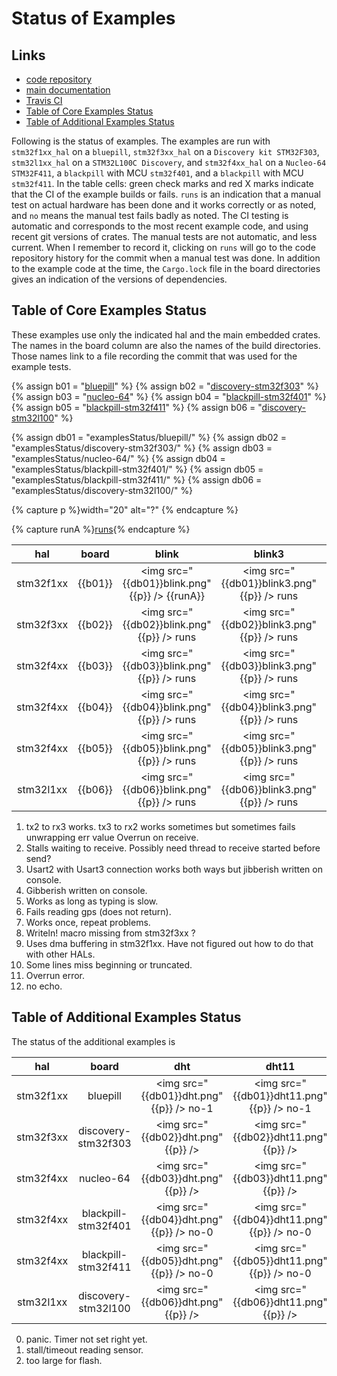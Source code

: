 
# Status of Examples

##  Links
- [code repository](https://github.com/pdgilbert/eg_stm_hal) 
- [main documentation](https://github.com/pdgilbert/eg_stm_hal#examples-using-embedded-rust)
- [Travis CI](https://travis-ci.org/pdgilbert/eg_stm_hal)
- [Table of Core Examples Status](#table-of-core-examples-status)
- [Table of Additional Examples Status](#table-of-additional-examples-status)


Following is the status of examples. 
The examples are run with `stm32f1xx_hal` on a `bluepill`,
`stm32f3xx_hal` on a `Discovery kit STM32F303`, `stm32l1xx_hal` on a `STM32L100C Discovery`, 
and `stm32f4xx_hal` on a `Nucleo-64 STM32F411`, a `blackpill` with MCU `stm32f401`, 
and a `blackpill` with MCU `stm32f411`.
In the table cells: 
green check marks and red X marks indicate that the CI of the example builds or fails.
`runs` is an indication that a manual test on actual hardware has been done and it works correctly or as noted, and 
`no` means the manual test fails badly as noted. The CI testing is automatic and corresponds to the most recent
example code, and using recent git versions of crates. The manual tests are not automatic, and less current.
When I remember to record it, 
clicking on `runs` will go to the code repository history for the commit when a manual test was done.
In addition to the example code at the time, the `Cargo.lock` file in the board directories gives an
indication of the versions of dependencies.


##  Table of Core Examples Status

These examples use only the indicated hal and the main embedded crates.
The names in the board column are also the names of the build directories. 
Those names link to a file recording the commit that was used for the example tests.

{% assign b01 = "[bluepill](examplesStatus/bluepill/COMMIT)" %}
{% assign b02 = "[discovery-stm32f303](examplesStatus/discovery-stm32f303/COMMIT)" %}
{% assign b03 = "[nucleo-64](examplesStatus/nucleo-64/COMMIT)" %}
{% assign b04 = "[blackpill-stm32f401](examplesStatus/blackpill-stm32f401/COMMIT)" %}
{% assign b05 = "[blackpill-stm32f411](examplesStatus/blackpill-stm32f411/COMMIT)" %}
{% assign b06 = "[discovery-stm32l100](examplesStatus/discovery-stm32l100/COMMIT)" %}

{% assign db01 = "examplesStatus/bluepill/" %}
{% assign db02 = "examplesStatus/discovery-stm32f303/" %}
{% assign db03 = "examplesStatus/nucleo-64/" %}
{% assign db04 = "examplesStatus/blackpill-stm32f401/" %}
{% assign db05 = "examplesStatus/blackpill-stm32f411/" %}
{% assign db06 = "examplesStatus/discovery-stm32l100/" %}

{% capture p %}width="20" alt="?" {% endcapture %}

{% capture runA %}<a href="https://github.com/pdgilbert/eg_stm_hal/tree/543a6d12100c2856cbf37d978626cee47c462111" title="link to commit">runs</a>{% endcapture %}



|    hal    |  board  |                 blink                         |                  blink3                 |                     echo_by_char                        |                  echo_string                       |                   serial_char                        |                  serial_string                      |                  gps_rw_by_char                         |                  gps_rw                         |                  temperature                                                        |
|:---------:|:-------:|:-----:|:------:|:------:|:------:|:----------:|:-------------:|:--------------:|:------:|:--------------:|
| stm32f1xx | {{b01}} |<img src="{{db01}}blink.png" {{p}} /> {{runA}} |<img src="{{db01}}blink3.png" {{p}} /> runs |<img src="{{db01}}echo_by_char.png" {{p}} />   runs-5 |<img src="{{db01}}echo_string.png" {{p}} />   runs-5 |<img src="{{db01}}serial_char.png" {{p}} />   runs-1 |<img src="{{db01}}serial_string.png" {{p}} />   no-2 |<img src="{{db01}}gps_rw_by_char.png" {{p}} />   runs    |<img src="{{db01}}gps_rw.png" {{p}} />   runs    |<img src="{{db01}}temperature.png" {{p}} />   runs |      
| stm32f3xx | {{b02}} |<img src="{{db02}}blink.png" {{p}} />   runs   |<img src="{{db02}}blink3.png" {{p}} /> runs |<img src="{{db02}}echo_by_char.png" {{p}} />   runs-5 |<img src="{{db02}}echo_string.png" {{p}} />   no-8,9 |<img src="{{db02}}serial_char.png" {{p}} />   runs-1 |<img src="{{db02}}serial_string.png" {{p}} />   no-9 |<img src="{{db02}}gps_rw_by_char.png" {{p}} />   runs    |<img src="{{db02}}gps_rw.png" {{p}} />   runs-10 |<img src="{{db02}}temperature.png" {{p}} />        |
| stm32f4xx | {{b03}} |<img src="{{db03}}blink.png" {{p}} />   runs   |<img src="{{db03}}blink3.png" {{p}} /> runs |<img src="{{db03}}echo_by_char.png" {{p}} />   runs-5 |<img src="{{db03}}echo_string.png" {{p}} />   no-9   |<img src="{{db03}}serial_char.png" {{p}} />   no-2   |<img src="{{db03}}serial_string.png" {{p}} />   no-9 |<img src="{{db03}}gps_rw_by_char.png" {{p}} />   no-6    |<img src="{{db03}}gps_rw.png" {{p}} />   no-6    |<img src="{{db03}}temperature.png" {{p}} />        |
| stm32f4xx | {{b04}} |<img src="{{db04}}blink.png" {{p}} />   runs   |<img src="{{db04}}blink3.png" {{p}} /> runs |<img src="{{db04}}echo_by_char.png" {{p}} />   runs-5 |<img src="{{db04}}echo_string.png" {{p}} />   no-9   |<img src="{{db04}}serial_char.png" {{p}} />   runs   |<img src="{{db04}}serial_string.png" {{p}} />   no-9 |<img src="{{db04}}gps_rw_by_char.png" {{p}} />   runs-10 |<img src="{{db04}}gps_rw.png" {{p}} />   runs-10 |<img src="{{db04}}temperature.png" {{p}} />        |
| stm32f4xx | {{b05}} |<img src="{{db05}}blink.png" {{p}} />   runs   |<img src="{{db05}}blink3.png" {{p}} /> runs |<img src="{{db05}}echo_by_char.png" {{p}} />   no-12  |<img src="{{db05}}echo_string.png" {{p}} />   no-9   |<img src="{{db05}}serial_char.png" {{p}} />   runs   |<img src="{{db05}}serial_string.png" {{p}} />   no-9 |<img src="{{db05}}gps_rw_by_char.png" {{p}} />   runs    |<img src="{{db05}}gps_rw.png" {{p}} />   runs    |<img src="{{db05}}temperature.png" {{p}} />        |
| stm32l1xx | {{b06}} |<img src="{{db06}}blink.png" {{p}} />   runs   |<img src="{{db06}}blink3.png" {{p}} /> runs |<img src="{{db06}}echo_by_char.png" {{p}} />   no     |<img src="{{db06}}echo_string.png" {{p}} />   no     |<img src="{{db06}}serial_char.png" {{p}} />   no     |<img src="{{db06}}serial_string.png" {{p}} />   no   |<img src="{{db06}}gps_rw_by_char.png" {{p}} />   no      |<img src="{{db06}}gps_rw.png" {{p}} />   no      |<img src="{{db06}}temperature.png" {{p}} />        |


1.  tx2 to rx3 works. tx3 to rx2 works sometimes but sometimes fails unwrapping err value Overrun on receive.
2.  Stalls waiting to receive. Possibly need thread to receive started before send?
3.  Usart2 with Usart3 connection works both ways but jibberish written on console.
4.  Gibberish written on console.
5.  Works as long as typing is slow.
6.  Fails reading gps (does not return). 
7.  Works once, repeat problems.
8.  Writeln! macro missing from stm32f3xx ?
9.  Uses dma buffering in stm32f1xx. Have not figured out how to do that with other HALs.
10. Some lines miss beginning or truncated.
11. Overrun error.
12. no echo.

## Table of Additional Examples Status

The status of the additional examples is

|    hal    |         board        |                  dht                       |                  dht11                       |                  text_i2c                        |                 oled_gps                        |                  lora_send                |                   lora_receive                 |                  lora_gps                 |
|:---------:|:--------------------:|:-----:|:-----:|:--------:|:--------:|:---------:|:------------:|:--------:|
| stm32f1xx | bluepill             |<img src="{{db01}}dht.png" {{p}} />   no-1  |<img src="{{db01}}dht11.png" {{p}} />   no-1  |<img src="{{db01}}text_i2c.png" {{p}} />   runs   |<img src="{{db01}}oled_gps.png" {{p}} />   no-2  |<img src="{{db01}}lora_send.png" {{p}} />   |<img src="{{db01}}lora_receive.png" {{p}} />   |<img src="{{db01}}lora_gps.png" {{p}} />   |
| stm32f3xx | discovery-stm32f303  |<img src="{{db02}}dht.png" {{p}} />         |<img src="{{db02}}dht11.png" {{p}} />         |<img src="{{db02}}text_i2c.png" {{p}} />   runs   |<img src="{{db02}}oled_gps.png" {{p}} />         |<img src="{{db02}}lora_send.png" {{p}} />   |<img src="{{db02}}lora_receive.png" {{p}} />   |<img src="{{db02}}lora_gps.png" {{p}} />   |
| stm32f4xx | nucleo-64 	   |<img src="{{db03}}dht.png" {{p}} />         |<img src="{{db03}}dht11.png" {{p}} />         |<img src="{{db03}}text_i2c.png" {{p}} />   runs   |<img src="{{db03}}oled_gps.png" {{p}} />         |<img src="{{db03}}lora_send.png" {{p}} />   |<img src="{{db03}}lora_receive.png" {{p}} />   |<img src="{{db03}}lora_gps.png" {{p}} />   |
| stm32f4xx | blackpill-stm32f401  |<img src="{{db04}}dht.png" {{p}} />   no-0  |<img src="{{db04}}dht11.png" {{p}} />   no-0  |<img src="{{db04}}text_i2c.png" {{p}} />   runs   |<img src="{{db04}}oled_gps.png" {{p}} />   runs  |<img src="{{db04}}lora_send.png" {{p}} />   |<img src="{{db04}}lora_receive.png" {{p}} />   |<img src="{{db04}}lora_gps.png" {{p}} />   |
| stm32f4xx | blackpill-stm32f411  |<img src="{{db05}}dht.png" {{p}} />   no-0  |<img src="{{db05}}dht11.png" {{p}} />   no-0  |<img src="{{db05}}text_i2c.png" {{p}} />   runs   |<img src="{{db05}}oled_gps.png" {{p}} />   runs  |<img src="{{db05}}lora_send.png" {{p}} />   |<img src="{{db05}}lora_receive.png" {{p}} />   |<img src="{{db05}}lora_gps.png" {{p}} />   |
| stm32l1xx | discovery-stm32l100  |<img src="{{db06}}dht.png" {{p}} />         |<img src="{{db06}}dht11.png" {{p}} />         |<img src="{{db06}}text_i2c.png" {{p}} />          |<img src="{{db06}}oled_gps.png" {{p}} />         |<img src="{{db06}}lora_send.png" {{p}} />   |<img src="{{db06}}lora_receive.png" {{p}} />   |<img src="{{db06}}lora_gps.png" {{p}} />   |

0. panic. Timer not set right yet.
1. stall/timeout reading sensor.
2. too large for flash.

